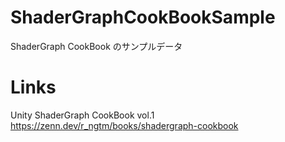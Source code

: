 # ShaderGraphCookBookSample
ShaderGraph CookBook のサンプルデータ

# Links
Unity ShaderGraph CookBook vol.1
https://zenn.dev/r_ngtm/books/shadergraph-cookbook

